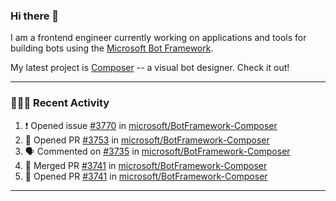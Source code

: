 ### Hi there 👋

I am a frontend engineer currently working on applications and tools for building bots using the [Microsoft Bot Framework](https://dev.botframework.com/).

My latest project is [Composer](https://github.com/microsoft/BotFramework-Composer) -- a visual bot designer. Check it out!

---

### 👨🏻‍💻 Recent Activity

<!--START_SECTION:activity-->
1. ❗️ Opened issue [#3770](https://github.com//microsoft/BotFramework-Composer/issues/3770) in [microsoft/BotFramework-Composer](https://github.com//microsoft/BotFramework-Composer)
2. 💪 Opened PR [#3753](https://github.com//microsoft/BotFramework-Composer/pull/3753) in [microsoft/BotFramework-Composer](https://github.com//microsoft/BotFramework-Composer)
3. 🗣 Commented on [#3735](https://github.com//microsoft/BotFramework-Composer/issues/3735) in [microsoft/BotFramework-Composer](https://github.com//microsoft/BotFramework-Composer)
4. 🎉 Merged PR [#3741](https://github.com//microsoft/BotFramework-Composer/pull/3741) in [microsoft/BotFramework-Composer](https://github.com//microsoft/BotFramework-Composer)
5. 💪 Opened PR [#3741](https://github.com//microsoft/BotFramework-Composer/pull/3741) in [microsoft/BotFramework-Composer](https://github.com//microsoft/BotFramework-Composer)
<!--END_SECTION:activity-->

---

<!--
**a-b-r-o-w-n/a-b-r-o-w-n** is a ✨ _special_ ✨ repository because its `README.md` (this file) appears on your GitHub profile.

Here are some ideas to get you started:

- 🔭 I’m currently working on ...
- 🌱 I’m currently learning ...
- 👯 I’m looking to collaborate on ...
- 🤔 I’m looking for help with ...
- 💬 Ask me about ...
- 📫 How to reach me: ...
- 😄 Pronouns: ...
- ⚡ Fun fact: ...
-->
